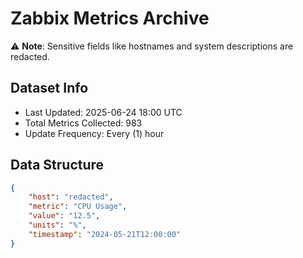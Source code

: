 # Zabbix Metrics Archive

⚠️ **Note**: Sensitive fields like hostnames and system descriptions are redacted.

## Dataset Info
- Last Updated: 2025-06-24 18:00 UTC
- Total Metrics Collected: 983
- Update Frequency: Every (1) hour

## Data Structure
```json
{
    "host": "redacted",
    "metric": "CPU Usage",
    "value": "12.5",
    "units": "%",
    "timestamp": "2024-05-21T12:00:00"
}
```
